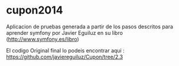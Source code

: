 cupon2014
=========

Aplicacion de pruebas generada a partir de los pasos descritos para aprender symfony por Javier Eguiluz en su libro (http://www.symfony.es/libro)

El codigo Original final lo podeis encontrar aqui : https://github.com/javiereguiluz/Cupon/tree/2.3
